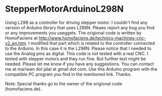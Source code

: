 # StepperMotorArduinoL298N
Using L298 as a controller for driving stepper motor. I couldn't find any version of Arduino library that uses L298N. Pleaes report any bug you find or any improvements you useggets.
The origional code is written by HomoFaciens at http://www.homofaciens.de/technics-machines-cnc-v2_en.htm.
I modified that part which is related to the controller connected to the Arduino. In this case it is the L298N. 
Please notice that I needed to use the Analog pins as digital. This code is not tested with a real CNC. I tested with stepper motors and they run fine. But further test might be needed. 
Please let me know if you have any suggestions. 
You can contact me at mariwan dot jalal at gmail dot com.
Use this Arduino program with the compatible PC program you find in the mentioned link.
Thanks.

Note: Special thanks go to the owner of the origional code (homofaciens.de). 
